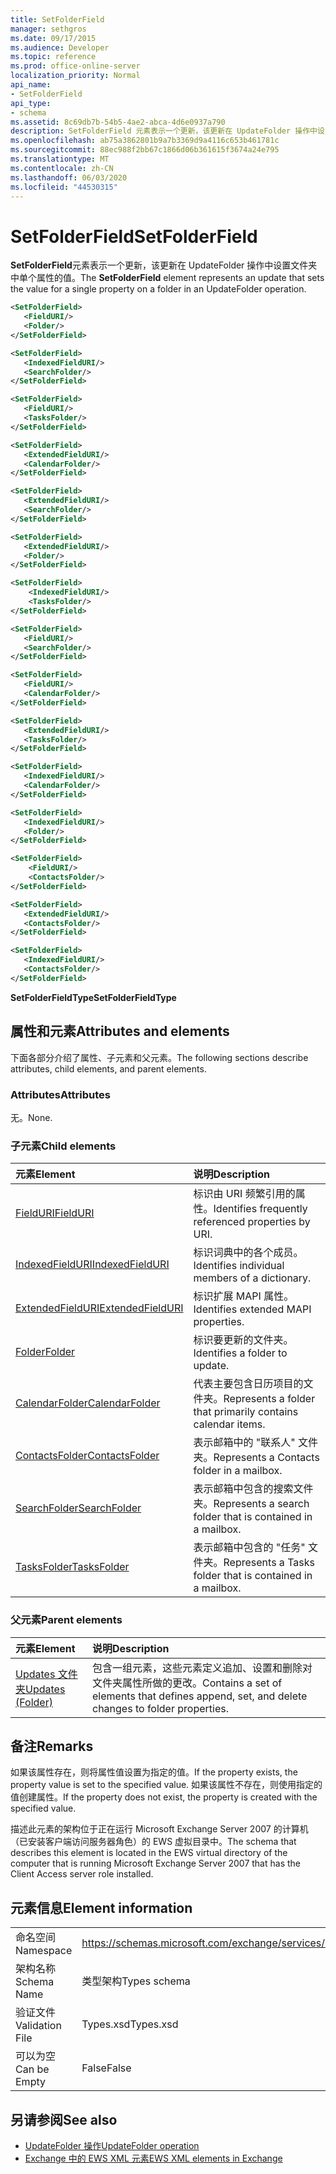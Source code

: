 ```yaml
---
title: SetFolderField
manager: sethgros
ms.date: 09/17/2015
ms.audience: Developer
ms.topic: reference
ms.prod: office-online-server
localization_priority: Normal
api_name:
- SetFolderField
api_type:
- schema
ms.assetid: 8c69db7b-54b5-4ae2-abca-4d6e0937a790
description: SetFolderField 元素表示一个更新，该更新在 UpdateFolder 操作中设置文件夹中单个属性的值。
ms.openlocfilehash: ab75a3862801b9a7b3369d9a4116c653b461781c
ms.sourcegitcommit: 88ec988f2bb67c1866d06b361615f3674a24e795
ms.translationtype: MT
ms.contentlocale: zh-CN
ms.lasthandoff: 06/03/2020
ms.locfileid: "44530315"
---
```

# <a name="setfolderfield"></a><span data-ttu-id="655a0-103">SetFolderField</span><span class="sxs-lookup"><span data-stu-id="655a0-103">SetFolderField</span></span>

<span data-ttu-id="655a0-104">**SetFolderField**元素表示一个更新，该更新在 UpdateFolder 操作中设置文件夹中单个属性的值。</span><span class="sxs-lookup"><span data-stu-id="655a0-104">The **SetFolderField** element represents an update that sets the value for a single property on a folder in an UpdateFolder operation.</span></span> 

```xml
<SetFolderField>
   <FieldURI/>
   <Folder/>
</SetFolderField>
```
  
```xml
<SetFolderField>
   <IndexedFieldURI/> 
   <SearchFolder/> 
</SetFolderField>
```

```xml
<SetFolderField>
   <FieldURI/> 
   <TasksFolder/>
</SetFolderField>
```

```xml
<SetFolderField>
   <ExtendedFieldURI/> 
   <CalendarFolder/> 
</SetFolderField>
```

```xml
<SetFolderField>
   <ExtendedFieldURI/> 
   <SearchFolder/>
</SetFolderField>
```

```xml
<SetFolderField>
   <ExtendedFieldURI/> 
   <Folder/> 
</SetFolderField>
```

```xml
<SetFolderField>
    <IndexedFieldURI/> 
    <TasksFolder/>
</SetFolderField>
```

```xml
<SetFolderField>
   <FieldURI/> 
   <SearchFolder/>
</SetFolderField>
```

```xml
<SetFolderField>
   <FieldURI/> 
   <CalendarFolder/> 
</SetFolderField>
```

```xml
<SetFolderField>
   <ExtendedFieldURI/> 
   <TasksFolder/> 
</SetFolderField>
```

```xml
<SetFolderField>
   <IndexedFieldURI/> 
   <CalendarFolder/> 
</SetFolderField>
```

```xml
<SetFolderField>
   <IndexedFieldURI/> 
   <Folder/>
</SetFolderField>
```

```xml
<SetFolderField>
    <FieldURI/> 
    <ContactsFolder/>
</SetFolderField>
```

```xml
<SetFolderField>
   <ExtendedFieldURI/> 
   <ContactsFolder/>
</SetFolderField>
```

```xml
<SetFolderField>
   <IndexedFieldURI/> 
   <ContactsFolder/> 
</SetFolderField>
```


<span data-ttu-id="655a0-105">**SetFolderFieldType**</span><span class="sxs-lookup"><span data-stu-id="655a0-105">**SetFolderFieldType**</span></span>

## <a name="attributes-and-elements"></a><span data-ttu-id="655a0-106">属性和元素</span><span class="sxs-lookup"><span data-stu-id="655a0-106">Attributes and elements</span></span>

<span data-ttu-id="655a0-107">下面各部分介绍了属性、子元素和父元素。</span><span class="sxs-lookup"><span data-stu-id="655a0-107">The following sections describe attributes, child elements, and parent elements.</span></span>
  
### <a name="attributes"></a><span data-ttu-id="655a0-108">Attributes</span><span class="sxs-lookup"><span data-stu-id="655a0-108">Attributes</span></span>

<span data-ttu-id="655a0-109">无。</span><span class="sxs-lookup"><span data-stu-id="655a0-109">None.</span></span>
  
### <a name="child-elements"></a><span data-ttu-id="655a0-110">子元素</span><span class="sxs-lookup"><span data-stu-id="655a0-110">Child elements</span></span>

|<span data-ttu-id="655a0-111">**元素**</span><span class="sxs-lookup"><span data-stu-id="655a0-111">**Element**</span></span>|<span data-ttu-id="655a0-112">**说明**</span><span class="sxs-lookup"><span data-stu-id="655a0-112">**Description**</span></span>|
|:-----|:-----|
|[<span data-ttu-id="655a0-113">FieldURI</span><span class="sxs-lookup"><span data-stu-id="655a0-113">FieldURI</span></span>](fielduri.md) <br/> |<span data-ttu-id="655a0-114">标识由 URI 频繁引用的属性。</span><span class="sxs-lookup"><span data-stu-id="655a0-114">Identifies frequently referenced properties by URI.</span></span>  <br/> |
|[<span data-ttu-id="655a0-115">IndexedFieldURI</span><span class="sxs-lookup"><span data-stu-id="655a0-115">IndexedFieldURI</span></span>](indexedfielduri.md) <br/> |<span data-ttu-id="655a0-116">标识词典中的各个成员。</span><span class="sxs-lookup"><span data-stu-id="655a0-116">Identifies individual members of a dictionary.</span></span>  <br/> |
|[<span data-ttu-id="655a0-117">ExtendedFieldURI</span><span class="sxs-lookup"><span data-stu-id="655a0-117">ExtendedFieldURI</span></span>](extendedfielduri.md) <br/> |<span data-ttu-id="655a0-118">标识扩展 MAPI 属性。</span><span class="sxs-lookup"><span data-stu-id="655a0-118">Identifies extended MAPI properties.</span></span>  <br/> |
|[<span data-ttu-id="655a0-119">Folder</span><span class="sxs-lookup"><span data-stu-id="655a0-119">Folder</span></span>](folder.md) <br/> |<span data-ttu-id="655a0-120">标识要更新的文件夹。</span><span class="sxs-lookup"><span data-stu-id="655a0-120">Identifies a folder to update.</span></span>  <br/> |
|[<span data-ttu-id="655a0-121">CalendarFolder</span><span class="sxs-lookup"><span data-stu-id="655a0-121">CalendarFolder</span></span>](calendarfolder.md) <br/> |<span data-ttu-id="655a0-122">代表主要包含日历项目的文件夹。</span><span class="sxs-lookup"><span data-stu-id="655a0-122">Represents a folder that primarily contains calendar items.</span></span>  <br/> |
|[<span data-ttu-id="655a0-123">ContactsFolder</span><span class="sxs-lookup"><span data-stu-id="655a0-123">ContactsFolder</span></span>](contactsfolder.md) <br/> |<span data-ttu-id="655a0-124">表示邮箱中的 "联系人" 文件夹。</span><span class="sxs-lookup"><span data-stu-id="655a0-124">Represents a Contacts folder in a mailbox.</span></span>  <br/> |
|[<span data-ttu-id="655a0-125">SearchFolder</span><span class="sxs-lookup"><span data-stu-id="655a0-125">SearchFolder</span></span>](searchfolder.md) <br/> |<span data-ttu-id="655a0-126">表示邮箱中包含的搜索文件夹。</span><span class="sxs-lookup"><span data-stu-id="655a0-126">Represents a search folder that is contained in a mailbox.</span></span>  <br/> |
|[<span data-ttu-id="655a0-127">TasksFolder</span><span class="sxs-lookup"><span data-stu-id="655a0-127">TasksFolder</span></span>](tasksfolder.md) <br/> |<span data-ttu-id="655a0-128">表示邮箱中包含的 "任务" 文件夹。</span><span class="sxs-lookup"><span data-stu-id="655a0-128">Represents a Tasks folder that is contained in a mailbox.</span></span>  <br/> |
   
### <a name="parent-elements"></a><span data-ttu-id="655a0-129">父元素</span><span class="sxs-lookup"><span data-stu-id="655a0-129">Parent elements</span></span>

|<span data-ttu-id="655a0-130">**元素**</span><span class="sxs-lookup"><span data-stu-id="655a0-130">**Element**</span></span>|<span data-ttu-id="655a0-131">**说明**</span><span class="sxs-lookup"><span data-stu-id="655a0-131">**Description**</span></span>|
|:-----|:-----|
|[<span data-ttu-id="655a0-132">Updates 文件夹</span><span class="sxs-lookup"><span data-stu-id="655a0-132">Updates (Folder)</span></span>](updates-folder.md) <br/> |<span data-ttu-id="655a0-133">包含一组元素，这些元素定义追加、设置和删除对文件夹属性所做的更改。</span><span class="sxs-lookup"><span data-stu-id="655a0-133">Contains a set of elements that defines append, set, and delete changes to folder properties.</span></span>  <br/> |
   
## <a name="remarks"></a><span data-ttu-id="655a0-134">备注</span><span class="sxs-lookup"><span data-stu-id="655a0-134">Remarks</span></span>

<span data-ttu-id="655a0-135">如果该属性存在，则将属性值设置为指定的值。</span><span class="sxs-lookup"><span data-stu-id="655a0-135">If the property exists, the property value is set to the specified value.</span></span> <span data-ttu-id="655a0-136">如果该属性不存在，则使用指定的值创建属性。</span><span class="sxs-lookup"><span data-stu-id="655a0-136">If the property does not exist, the property is created with the specified value.</span></span>
  
<span data-ttu-id="655a0-137">描述此元素的架构位于正在运行 Microsoft Exchange Server 2007 的计算机（已安装客户端访问服务器角色）的 EWS 虚拟目录中。</span><span class="sxs-lookup"><span data-stu-id="655a0-137">The schema that describes this element is located in the EWS virtual directory of the computer that is running Microsoft Exchange Server 2007 that has the Client Access server role installed.</span></span>
  
## <a name="element-information"></a><span data-ttu-id="655a0-138">元素信息</span><span class="sxs-lookup"><span data-stu-id="655a0-138">Element information</span></span>

|||
|:-----|:-----|
|<span data-ttu-id="655a0-139">命名空间</span><span class="sxs-lookup"><span data-stu-id="655a0-139">Namespace</span></span>  <br/> |https://schemas.microsoft.com/exchange/services/2006/types  <br/> |
|<span data-ttu-id="655a0-140">架构名称</span><span class="sxs-lookup"><span data-stu-id="655a0-140">Schema Name</span></span>  <br/> |<span data-ttu-id="655a0-141">类型架构</span><span class="sxs-lookup"><span data-stu-id="655a0-141">Types schema</span></span>  <br/> |
|<span data-ttu-id="655a0-142">验证文件</span><span class="sxs-lookup"><span data-stu-id="655a0-142">Validation File</span></span>  <br/> |<span data-ttu-id="655a0-143">Types.xsd</span><span class="sxs-lookup"><span data-stu-id="655a0-143">Types.xsd</span></span>  <br/> |
|<span data-ttu-id="655a0-144">可以为空</span><span class="sxs-lookup"><span data-stu-id="655a0-144">Can be Empty</span></span>  <br/> |<span data-ttu-id="655a0-145">False</span><span class="sxs-lookup"><span data-stu-id="655a0-145">False</span></span>  <br/> |
   
## <a name="see-also"></a><span data-ttu-id="655a0-146">另请参阅</span><span class="sxs-lookup"><span data-stu-id="655a0-146">See also</span></span>

- [<span data-ttu-id="655a0-147">UpdateFolder 操作</span><span class="sxs-lookup"><span data-stu-id="655a0-147">UpdateFolder operation</span></span>](updatefolder-operation.md)
- [<span data-ttu-id="655a0-148">Exchange 中的 EWS XML 元素</span><span class="sxs-lookup"><span data-stu-id="655a0-148">EWS XML elements in Exchange</span></span>](ews-xml-elements-in-exchange.md)

